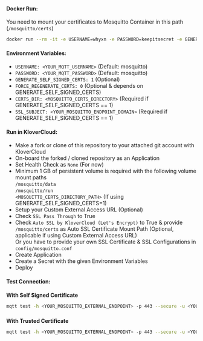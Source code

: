 #### Docker Run:
You need to mount your certificates to Mosquitto Container in this path (`/mosquitto/certs`)

```sh
docker run --rm -it -e USERNAME=whyxn -e PASSWORD=keepitsecret -e GENERATE_SELF_SIGNED_CERTS=1 -e CERTS_DIR=/mosquitto/certs --name mosquitto -e SSL_SUBJECT=mosquitto.example.com -p 1883:1883 --read-only -v /vol/mosquitto/run:/mosquitto/run -v /vol/mosquitto/data:/mosquitto/data -v /vol/mosquitto/certs:/mosquitto/certs  klovercloud/mosquitto:2.0
```
####

#### Environment Variables:
- `USERNAME: <YOUR_MQTT_USERNAME>` (Default: mosquitto)
- `PASSWORD: <YOUR_MQTT_PASSWORD>` (Default: mosquitto)
- `GENERATE_SELF_SIGNED_CERTS: 1` (Optional)
- `FORCE_REGENERATE_CERTS: 0` (Optional & depends on GENERATE_SELF_SIGNED_CERTS)
- `CERTS_DIR: <MOSQUITTO_CERTS_DIRECTORY>` (Required if GENERATE_SELF_SIGNED_CERTS == 1)
- `SSL_SUBJECT: <YOUR_MOSQUITTO_ENDPOINT_DOMAIN>` (Required if GENERATE_SELF_SIGNED_CERTS == 1)


####
#### Run in KloverCloud:
- Make a fork or clone of this repository to your attached git account with KloverCloud
- On-board the forked / cloned repository as an Application
- Set Health Check as `None` (For now)
- Minimum 1 GB of persistent volume is required with the following volume mount paths    
`/mosquitto/data`    
`/mosquitto/run`    
`<MOSQUITTO_CERTS_DIRECTORY_PATH>` (If using GENERATE_SELF_SIGNED_CERTS=1)        
- Setup your Custom External Access URL (Optional)
- Check `SSL Pass Through` to True
- Check `Auto SSL by KloverCloud (Let's Encrypt)` to True & provide `/mosquitto/certs` as Auto SSL Certificate Mount Path  (Optional, applicable if using Custom External Access URL)   
Or you have to provide your own SSL Certificate & SSL Configurations in `config/mosquitto.conf`
- Create Application
- Create a Secret with the given Environment Variables
- Deploy


#### Test Connection:

**With Self Signed Certificate**
```sh
mqtt test -h <YOUR_MOSQUITTO_EXTERNAL_ENDPOINT> -p 443 --secure -u <YOUR_MQTT_USERNAME> -pw <YOUR_MQTT_PASSWORD> --cafile=<PATH_TO_CA_FILE> --cert=<PATH_TO_SERVER_CERT_FILE> --key=<PATH_TO_SERVER_KEY_FILE>
```

###

**With Trusted Certificate**
```sh
mqtt test -h <YOUR_MOSQUITTO_EXTERNAL_ENDPOINT> -p 443 --secure -u <YOUR_MQTT_USERNAME> -pw <YOUR_MQTT_PASSWORD>
```
